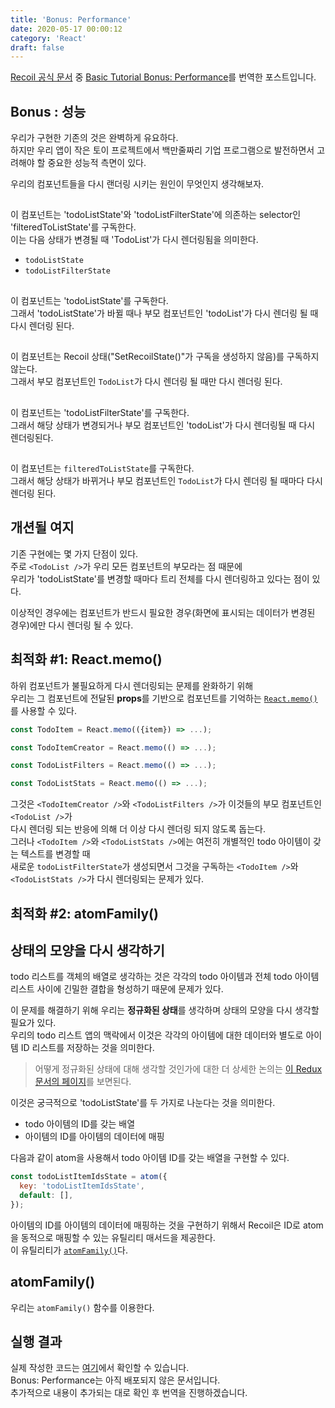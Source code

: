 ```yaml
---
title: 'Bonus: Performance'
date: 2020-05-17 00:00:12
category: 'React'
draft: false
---
```


[Recoil 공식 문서](https://recoiljs.org/) 중 [Basic Tutorial Bonus: Performance]()를 번역한 포스트입니다.<br/>

## Bonus : 성능

우리가 구현한 기존의 것은 완벽하게 유요하다.<br/>
하지만 우리 앱이 작은 토이 프로젝트에서 백만줄짜리 기업 프로그램으로 발전하면서 고려해야 할 중요한 성능적 측면이 있다.<br/>

우리의 컴포넌트들을 다시 랜더링 시키는 원인이 무엇인지 생각해보자.<br/>

## <TodoList />

이 컴포넌트는 'todoListState'와 'todoListFilterState'에 의존하는 selector인 'filteredToListState'를 구독한다.<br/>
이는 다음 상태가 변경될 때 'TodoList'가 다시 렌더링됨을 의미한다.<br/>

- `todoListState`
- `todoListFilterState`

## <TodoItem />

이 컴포넌트는 'todoListState'를 구독한다.<br/>
그래서 'todoListState'가 바뀔 때나 부모 컴포넌트인 'todoList'가 다시 렌더링 될 때 다시 렌더링 된다.<br/>

## <TodoItemCreator />

이 컴포넌트는 Recoil 상태("SetRecoilState()"가 구독을 생성하지 않음)를 구독하지 않는다.<br/> 
그래서 부모 컴포넌트인 `TodoList`가 다시 렌더링 될 때만 다시 렌더링 된다.<br/>

## <TodoListFilters />

이 컴포넌트는 'todoListFilterState'를 구독한다.<br/>
그래서 해당 상태가 변경되거나 부모 컴포넌트인 'todoList'가 다시 렌더링될 때 다시 렌더링된다.<br/>

## <TodoListStats />

이 컴포넌트는 `filteredToListState`를 구독한다.<br/>
그래서 해당 상태가 바뀌거나 부모 컴포넌트인 `TodoList`가 다시 렌더링 될 때마다 다시 렌더링 된다.<br/>

## 개션될 여지

기존 구현에는 몇 가지 단점이 있다.<br/>
주로 `<TodoList />`가 우리 모든 컴포넌트의 부모라는 점 때문에<br/>
우리가 'todoListState'를 변경할 때마다 트리 전체를 다시 렌더링하고 있다는 점이 있다.<br/>

이상적인 경우에는 컴포넌트가 반드시 필요한 경우(화면에 표시되는 데이터가 변경된 경우)에만 다시 렌더링 될 수 있다.<br/>

## 최적화 #1: React.memo()

하위 컴포넌트가 불필요하게 다시 렌더링되는 문제를 완화하기 위해<br/>
우리는 그 컴포넌트에 전달된 **props**를 기반으로 컴포넌트를 기억하는 [`React.memo()`](https://reactjs.org/docs/react-api.html#reactmemo)를 사용할 수 있다.

```js
const TodoItem = React.memo(({item}) => ...);

const TodoItemCreator = React.memo(() => ...);

const TodoListFilters = React.memo(() => ...);

const TodoListStats = React.memo(() => ...);
```

그것은 `<TodoItemCreator />`와 `<TodoListFilters />`가 이것들의 부모 컴포넌트인 `<TodoList />`가<br/>
다시 렌더링 되는 반응에 의해 더 이상 다시 렌더링 되지 않도록 돕는다.<br/>
그러나  `<TodoItem />`와 `<TodoListStats />`에는 여전히 개별적인 todo 아이템이 갖는 텍스트를 변경할 때<br/>
새로운 `todoListFilterState`가 생성되면서 그것을 구독하는 `<TodoItem />`와  `<TodoListStats />`가 다시 렌더링되는 문제가 있다.<br/>

## 최적화 #2: atomFamily()

## 상태의 모양을 다시 생각하기

todo 리스트를 객체의 배열로 생각하는 것은 각각의 todo 아이템과 전체 todo 아이템 리스트 사이에 긴밀한 결합을 형성하기 때문에 문제가 있다.<br/>

이 문제를 해결하기 위해 우리는 **정규화된 상태**를 생각하며 상태의 모양을 다시 생각할 필요가 있다.<br/>
우리의 todo 리스트 앱의 맥락에서 이것은 각각의 아이템에 대한 데이터와 별도로 아이템 ID 리스트를 저장하는 것을 의미한다.<br/>

> 어떻게 정규화된 상태에 대해 생각할 것인가에 대한 더 상세한 논의는 [이 Redux 문서의 페이지](https://redux.js.org/recipes/structuring-reducers/normalizing-state-shape)를 보면된다.

이것은 궁극적으로 'todoListState'를 두 가지로 나눈다는 것을 의미한다.<br/>

- todo 아이템의 ID를 갖는 배열
- 아이템의 ID를 아이템의 데이터에 매핑

다음과 같이 atom을 사용해서 todo 아이템 ID를 갖는 배열을 구현할 수 있다.<br/>

```javascript
const todoListItemIdsState = atom({
  key: 'todoListItemIdsState',
  default: [],
});
```

아이템의 ID를 아이템의 데이터에 매핑하는 것을 구현하기 위해서 Recoil은 ID로 atom을 동적으로 매핑할 수 있는 유틸리티 매서드을 제공한다.<br/>
이 유틸리티가 [`atomFamily()`](https://recoiljs.org/docs/api-reference/utils/atomFamily)다.<br/>

## atomFamily()

우리는 `atomFamily()` 함수를 이용한다.


## 실행 결과

실제 작성한 코드는 [여기](https://github.com/alstn2468/Recoil_Tutorial/tree/master/BasicTutorial)에서 확인할 수 있습니다.<br/>
Bonus: Performance는 아직 배포되지 않은 문서입니다.<br/>
추가적으로 내용이 추가되는 대로 확인 후 번역을 진행하겠습니다.<br/>